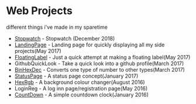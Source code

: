 # Web Projects

different things i've made in my sparetime
- [Stopwatch](https://litenape.github.io/stopwatch) - Stopwatch (December 2018)
- [LandingPage](https://litenape.github.io) - Landing page for quickly displaying all my side projects(May 2017)
- [FloatingLabel](https://litenape.github.io/floatingLabel) - Just a quick attempt at making a floating label(May 2017)
- GithubQuickLook - Take a quick look into a github profile(March 2017)
- [BinHexDec](https://litenape.github.io/binHexDec) - Converts one type of number to other types(March 2017)
- [StatusPage](https://litenape.github.io/statusPage) - A status page concept(January 2017)
- [HexRgb](https://litenape.github.io/hexRgb) - A background colour changer(August 2016)
- LoginReg - A log inn page/registration page(May 2016)
- [CountDown](https://litenape.github.io/wedding) - A simple countdown clock(January 2016)
